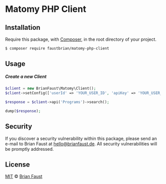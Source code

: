 # Matomy PHP Client

## Installation

Require this package, with [Composer](https://getcomposer.org/), in the root directory of your project.

``` bash
$ composer require faustbrian/matomy-php-client
```

## Usage

##### Create a new Client
``` php
$client = new BrianFaust\Matomy\Client();
$client->setConfig(['userId' => 'YOUR_USER_ID', 'apiKey' => 'YOUR_USER_ID']);

$response = $client->api('Programs')->search();

dump($response);
```

## Security

If you discover a security vulnerability within this package, please send an e-mail to Brian Faust at hello@brianfaust.de. All security vulnerabilities will be promptly addressed.

## License

[MIT](LICENSE) © [Brian Faust](https://brianfaust.de)
